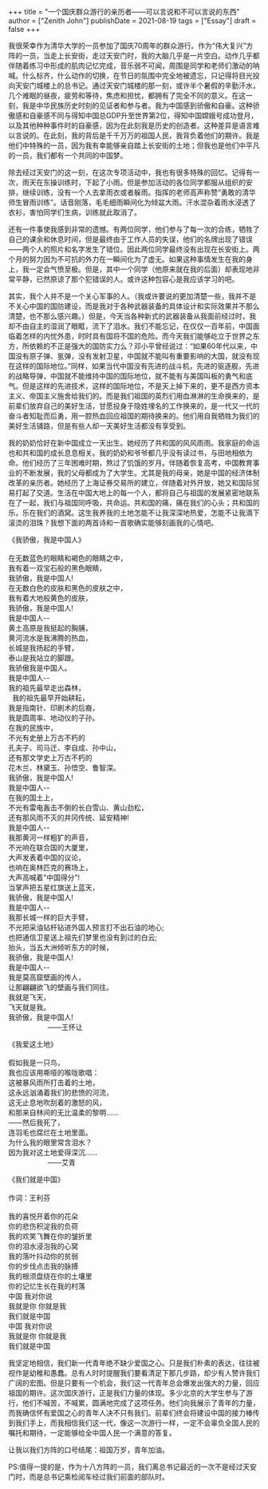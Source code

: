 +++
title = "一个国庆群众游行的亲历者――可以言说和不可以言说的东西"
author = ["Zenith John"]
publishDate = 2021-08-19
tags = ["Essay"]
draft = false
+++

我很荣幸作为清华大学的一员参加了国庆70周年的群众游行。作为“伟大复兴”方阵的一员，当走上长安街，走过天安门时，我的大脑几乎是一片空白。动作几乎都伴随着练习中形成的肌肉记忆完成，音乐弱不可闻，周围是同学和老师们激动的呐喊。什么标齐，什么动作的切换，在节日的氛围中完全地被遗忘，只记得将目光投向天安门城楼上的总书记。通过天安门城楼的那一刻，或许半个暑假的辛勤汗水，几个难眠的昼夜，疲劳和等待，焦虑和担忧，都拥有了完全不同的意义。在这一刻，我是中华民族历史时刻的见证者和参与者。我为中国感到骄傲和自豪。这种骄傲感和自豪感不同与得知中国总GDP升至世界第2位，得知中国嫦娥号成功登月，以及其他种种事件时的自豪感，因为在此刻我是历史的创造者。这种差异是语言难以言说的。在此刻，我的背后是千千万万的祖国人民，我背负着他们的期许。我是他们中特殊的一员，因为我有幸能够亲自踏上长安街的土地；但我也是他们中平凡的一员，我们都有一个共同的中国梦。

除去经过天安门的这一刻，在这次专项活动中，我也有很多特殊的回忆。记得有一次，雨天在东操训练时，下起了小雨。但是参加活动的各位同学都服从组织的安排，继续训练，没有一个人去拿雨衣或者躲雨。指挥的老师高声称赞“勇敢的清华师生冒雨训练”。话音刚落，毛毛细雨瞬间化为倾盆大雨。汗水混杂着雨水浸透了衣衫，害怕同学们生病，训练就此取消了。

还有一件事使我感到非常的遗憾。有两位同学，他们参与了每一次的合练，牺牲了自己的课余和休息时间，但是最终由于工作人员的失误，他们的名牌出现了错误――两个人的照片和名字发生了错位。因此两位同学最终没有出现在长安街上。两个月的努力因为不可抗的外力在一瞬间化为了虚无。如果这种事情发生在我的身上，我一定会气愤至极。但是，其中一个同学（他原来就在我的后面）却表现地非常平静，已然原谅了那个犯错误的人。或许这种包容心是我应该学习的吧。

其实，我个人并不是一个关心军事的人。（我或许要说的更加清楚一些，我并不是不关心中国的国防建设，而是我对于各种武器装备的具体设计和实际效果并不那么清楚，也不那么感兴趣。）但是，今天当各种新式的武器装备从我面前经过时，我却不由自主的湿润了眼眶，流下了泪水。我们不能忘记，在仅仅一百年前，中国面临着怎样的内忧外患，时时具有国将不国的危险。而今天我们能够屹立于世界之东方，所依赖的不正是强大的国防实力么？邓小平曾经说过：“如果60年代以来，中国没有原子弹、氢弹，没有发射卫星，中国就不能叫有重要影响的大国，就没有现在这样的国际地位。”同样，如果当代中国没有先进的战斗机，先进的驱逐舰，先进的战略导弹，中国就不能维持中国的国际地位，就不能有与美国叫板的勇气和底气。但是这样的先进技术，这样的国际地位，不是天上掉下来的，更不是西方资本主义、帝国主义施舍给我们的。而是我们祖国的英烈们用血淋淋的生命换来的，是前辈们放弃自己的美好生活，甘愿投身于隐姓埋名的工作换来的，是一代又一代的奋斗者知耻而后勇，用一腔热血回应祖国的期待换来的。他们用自我牺牲为我们的美好生活铺路，但是有些人却一天美好生活都没有享受到。

我的奶奶恰好在新中国成立一天出生。她经历了共和国的风风雨雨。我家庭的命运也和共和国的成长息息相关。我的奶奶和爷爷都几乎没有读过书，与田地相依为命。他们经历了三年困难时期，熬过了饥饿的岁月。伴随着恢复高考，中国教育事业的不断发展，我的父母都成为了大学生。尤其是我的母亲，她是中国的经济体制改革的亲历者。她经历了上海证券交易所的建立，伴随着对外开放，她又和国际贸易打起了交道。生活在中国大地上的每一个人，都将自己与祖国的发展紧密地联系在了一起，我们与祖国同呼吸，共命运。共和国的痛，痛在我们的心头；共和国的乐，乐在我们的酒窝。这生我养我的土地怎能不让我深深地热爱，怎能不让我滴下滚烫的泪珠？我想下面的两首诗和一首歌确实能够刻画我的心情吧。

<p class="verse">
《我骄傲，我是中国人》<br />
<br />
在无数蓝色的眼睛和褐色的眼睛之中，<br />
我有着一双宝石般的黑色眼睛，<br />
我骄傲，我是中国人!<br />
在无数白色的皮肤和黑色的皮肤之中，<br />
我有着大地般黄色的皮肤，<br />
我骄傲，我是中国人!<br />
我是中国人--<br />
黄土高原是我挺起的胸脯，<br />
黄河流水是我沸腾的热血，<br />
长城是我扬起的手臂，<br />
泰山是我站立的脚跟。<br />
我骄傲我是中国人。<br />
我是中国人--<br />
我的祖先最早走出森林，<br />
&nbsp;&nbsp;我的祖先最早开始耕耘，<br />
我是指南针、印刷术的后裔，<br />
我是圆周率、地动仪的子孙。<br />
在我的民族中，<br />
不光有史册上万古不朽的<br />
孔夫子、司马迁、李自成、孙中山，<br />
还有那文学史上万古不朽的<br />
花木兰、林黛玉、孙悟空、鲁智深。<br />
我骄傲，我是中国人!<br />
我是中国人--<br />
在我的国土上，<br />
不光有雷电轰击不倒的长白雪山、黄山劲松，<br />
还有那风雨不灭的井冈传统、延安精神!<br />
我是中国人--<br />
我那黄河一样粗犷的声音，<br />
不光响在联合国的大厦里，<br />
大声发表着中国的议论，<br />
也响在奥林匹克的赛场上，<br />
大声高喊着"中国得分"!<br />
当掌声把五星红旗送上蓝天，<br />
我骄傲，我是中国人!<br />
我是中国人--<br />
我那长城一样的巨大手臂，<br />
不光把采油钻杆钻进外国人预言打不出石油的地心;<br />
也把通信卫星送上祖先们梦里也没有到过的白云;<br />
抬头，当五大洲倾听东方的时候，<br />
我骄傲，我是中国人!<br />
我是中国人--<br />
我是莫高窟壁画的传人，<br />
让那翩翩欲飞的壁画与我们同往。<br />
我就是飞天，<br />
飞天就是我。<br />
我骄傲，我是中国人!<br />
&nbsp;&nbsp;&nbsp;&nbsp;&nbsp;&nbsp;&nbsp;&nbsp;&nbsp;&nbsp;&nbsp;&nbsp;&nbsp;&nbsp;&nbsp;&nbsp;&nbsp;&nbsp;&nbsp;&nbsp;——王怀让<br />
</p>

<p class="verse">
《我爱这土地》<br />
<br />
假如我是一只鸟，<br />
我也应该用嘶哑的喉咙歌唱：<br />
这被暴风雨所打击着的土地，<br />
这永远汹涌着我们的悲愤的河流，<br />
这无止息地吹刮着的激怒的风，<br />
和那来自林间的无比温柔的黎明……<br />
——然后我死了，<br />
连羽毛也腐烂在土地里面。<br />
为什么我的眼里常含泪水？<br />
因为我对这土地爱得深沉……<br />
&nbsp;&nbsp;&nbsp;&nbsp;&nbsp;&nbsp;&nbsp;&nbsp;&nbsp;&nbsp;&nbsp;&nbsp;&nbsp;&nbsp;&nbsp;&nbsp;&nbsp;&nbsp;&nbsp;&nbsp;――艾青<br />
</p>

<p class="verse">
《我们就是中国》<br />
<br />
作词：王利芬<br />
<br />
我的喜悦开着你的花朵<br />
你的悲伤积淀我的负荷<br />
我的欢笑飞舞在你的皱折里<br />
你的泪水浸泡我的心窝<br />
我的落叶抖动你的贫弱<br />
你的步伐点击我的脉搏<br />
我的根须盘绕在你的土壤里<br />
你的记忆生长在我的村落<br />
中国 我对你说<br />
我就是你 你就是我<br />
我们就是中国<br />
中国 我对你说<br />
我就是你 你就是我<br />
我们就是中国<br />
</p>

我坚定地相信，我们新一代青年绝不缺少爱国之心。只是我们朴素的表达，往往被视作是幼稚和愚蠢。总有人时时提醒我们要看清足下那几步路，却少有人赞许我们广阔的宏图。但是只要有一个机会，我们这一代青年总会爆发出强大的力量，回应祖国的期许。这次国庆游行，正是我们力量的体现。多少北京的大学生参与了游行，他们不喊苦，不喊累，圆满地完成了这项任务。他们向我展示了青年的力量，而我确信怀有爱国之心的青年人决不只有我们。前辈们终会将建设中国的接力棒传到我们手上，而我相信我们这一代，像这一次游行一样，一定不会辜负全国人民的嘱托和期待，一定能够给全中国人民一个满意的答复。

让我以我们方阵的口号结尾：祖国万岁，青年加油。

PS:值得一提的是，作为十八方阵的一员，我们离总书记最近的一次不是经过天安门时，而是总书记乘检阅车经过我们前面的部队时。
